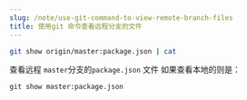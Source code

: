 ```yaml
---
slug: /note/use-git-command-to-view-remote-branch-files
title: 使用git 命令查看远程分支的文件
---
```

```bash
git show origin/master:package.json | cat
```

查看远程 `master`分支的`package.json` 文件
如果查看本地的则是：
```
git show master:package.json
```
